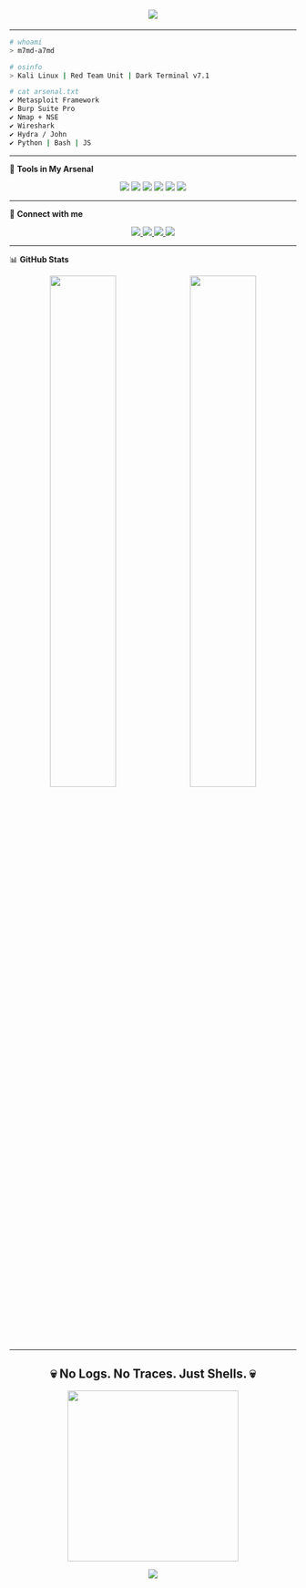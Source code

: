 


<h1 align="center">
  <img src="https://readme-typing-svg.herokuapp.com?font=Fira+Code&duration=3000&pause=1000&color=FF0000&center=true&vCenter=true&multiline=true&width=700&height=80&lines=👾+Welcome+to;🔐+m7md-a7md+GitHub+Profile;💣+Red+Ops+In+Progress..." />
</h1>

---

```bash
# whoami
> m7md-a7md

# osinfo
> Kali Linux | Red Team Unit | Dark Terminal v7.1

# cat arsenal.txt
✔️ Metasploit Framework  
✔️ Burp Suite Pro  
✔️ Nmap + NSE  
✔️ Wireshark  
✔️ Hydra / John  
✔️ Python | Bash | JS  
```

---

🧰 **Tools in My Arsenal**

<p align="center">
  <img src="https://img.shields.io/badge/Kali_Linux-black?style=for-the-badge&logo=kali-linux&logoColor=red" />
  <img src="https://img.shields.io/badge/Metasploit-black?style=for-the-badge&logo=metasploit&logoColor=red" />
  <img src="https://img.shields.io/badge/Burp_Suite-black?style=for-the-badge&logo=burpsuite&logoColor=red" />
  <img src="https://img.shields.io/badge/Nmap-black?style=for-the-badge&logo=nmap&logoColor=red" />
  <img src="https://img.shields.io/badge/Wireshark-black?style=for-the-badge&logo=wireshark&logoColor=red" />
  <img src="https://img.shields.io/badge/Linux-black?style=for-the-badge&logo=linux&logoColor=red" />
</p>

---

📡 **Connect with me**

<p align="center">
  <a href="https://tryhackme.com/p/0xBatman" target="_blank">
    <img src="https://img.shields.io/badge/TryHackMe-Red?style=for-the-badge&logo=tryhackme&logoColor=white" />
  </a>
  <a href="https://linkedin.com/in/mo-ahmed4" target="_blank">
    <img src="https://img.shields.io/badge/LinkedIn-black?style=for-the-badge&logo=linkedin&logoColor=red" />
  </a>
  <a href="https://github.com/m7md-a7md" target="_blank">
    <img src="https://img.shields.io/badge/GitHub-black?style=for-the-badge&logo=github&logoColor=red" />
  </a>
  <a href="https://x.com/_am_77r" target="_blank">
    <img src="https://img.shields.io/badge/X-black?style=for-the-badge&logo=twitter&logoColor=red" />
  </a>
</p>

---

📊 **GitHub Stats**

<p align="center">
  <img src="https://github-readme-stats.vercel.app/api?username=m7md-a7md&show_icons=true&theme=dark&icon_color=FF0000&title_color=FF0000&text_color=FF0000&bg_color=000000" width="48%"/>
  <img src="https://github-readme-streak-stats.herokuapp.com/?user=m7md-a7md&theme=dark&ring=FF0000&fire=FF0000&currStreakLabel=FF0000" width="48%"/>
</p>

---

<h2 align="center">💀 No Logs. No Traces. Just Shells. 💀</h2>

<p align="center">
  <img src="https://media.giphy.com/media/v1.Y2lkPTc5MGI3NjExYm1jcHBwY2s5eDNxajY1MXUwMzNzMzVnOWsyZXkzNXd0MmU2bHg0biZlcD12MV9naWZzX3NlYXJjaCZjdD1n/IdnXibvGRnGd6/giphy.gif" width="300"/>
</p>
<p align="center">
  <img src="https://user-images.githubusercontent.com/74038190/225813708-98b745f2-7d22-48cf-9150-083f1b00d6c9.gif"/>
</p>
